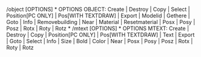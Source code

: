/object [OPTIONS]                                            	 	 	 	 	 	 	 	 	 	 	 	  	 	 	 	 	 	 	 	 	 	 	 	 	 	 	  	 	 	 	 	 	 	 	 	 	 	 	 	 	 	 	 	 	  	 	 	 		 	 	 	 	  	 	 	 	 	 	 	 	 	 	 	 	 	 		 	   	 	     *
OPTIONS OBJECT: Create | Destroy | Copy | Select | Position[PC ONLY] | Pos[WITH TEXTDRAW] | Export | Modelid | Gethere | Goto | Info | Removebuilding | Near | Material | Resetmaterial | Posx | Posy | Posz | Rotx | Roty | Rotz
	                                           	 	 	 	 	 	 	 	 	 	 	 	  	 	 	 	 	 	 	 	 	 	 	 	 	 	 	  	 	 	 	 	 	 	 	 	 	 	 	 	 	 	 	 	 	  	 	 	 		 	 	 	 	  	 	 	 	 	 	 	 	 	 	 	 	 	 		 	 	 	 	  	 	 	 	 	 	 	     *
/mtext [OPTIONS]                                            	 	 	 	 	 	 	 	 	 	 	 	  	 	 	 	 	 	 	 	 	 	 	 	 	 	 	  	 	 	 	 	 	 	 	 	 	 	 	 	 	 	 	 	 	  	 	 	 		 	 	 	 	  	 	 	 	 	 	 	 	 	 	 	 	 	 		 	     	 	     *
OPTIONS MTEXT: Create | Destroy | Copy | Position[PC ONLY] | Pos[WITH TEXTDRAW] | Text | Export |  Goto | Select | Info | Size | Bold | Color | Near | Posx | Posy | Posz | Rotx | Roty | Rotz							
